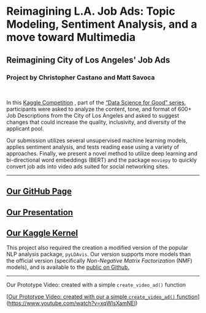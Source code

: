 # Reimagining L.A. Job Ads: Topic Modeling, Sentiment Analysis, and a move toward Multimedia
## Reimagining City of Los Angeles' Job Ads
### Project by Christopher Castano and Matt Savoca
<br>

In this [Kaggle Competition](https://www.kaggle.com/c/data-science-for-good-city-of-los-angeles/) , part of the [“Data Science for Good” series](https://www.kaggle.com/data-science-for-good/overview), participants were asked to analyze the content, tone, and format of 600+ Job Descriptions from the City of Los Angeles and asked to suggest changes that could increase the quality, inclusivity, and diversity of the applicant pool. 

Our submission utilizes several unsupervised	machine learning models, applies sentiment analysis, and tests reading ease using a variety of approaches. Finally, we present a novel method to utilize deep learning and bi-directional word embeddings (BERT) and the package `moviepy` to quickly convert job ads into video ads suited for social networking sites. 


------
[Our GitHub Page](https://github.com/mattsavoca/ds4good_cityofLA)
-----
[Our Presentation](https://bit.ly/ds4good_la)
----
[Our Kaggle Kernel]( https://www.kaggle.com/mattsavoca/topic-models-sentiment-moving-toward-multimedia)
-------
This project also required the creation a modified version of the popular NLP analysis package, `pyLDAvis`. Our version supports more models than the official version (specifically *Non-Negative Matrix Factorization* (NMF) models), and is available to the [public on Github.](http://github.com/mattsavoca/pyLDAvis/)
____

Our Prototype Video: 
created with a simple `create_video_ad()` function

[[Our Prototype Video: created with our a simple `create_video_ad()` function](https://img.youtube.com/vi/xqWlsXamNEI/0.jpg)](https://www.youtube.com/watch?v=xqWlsXamNEI)
